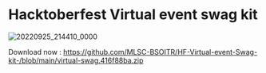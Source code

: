 # Hacktoberfest Virtual event swag kit 
![20220925_214410_0000](https://github.com/MLSC-BSOITR/HF-Virtual-event-Swag-kit-/blob/cf4519a6749575d5fd0819f88224d310ce7f889f/Desktop%20BG%204K%20Lite%20Mode.png)

Download now : https://github.com/MLSC-BSOITR/HF-Virtual-event-Swag-kit-/blob/main/virtual-swag.416f88ba.zip
